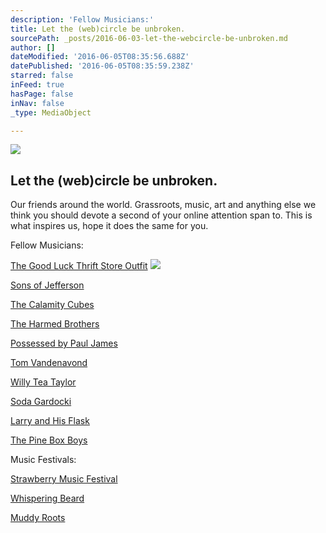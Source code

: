 ```yaml
---
description: 'Fellow Musicians:'
title: Let the (web)circle be unbroken.
sourcePath: _posts/2016-06-03-let-the-webcircle-be-unbroken.md
author: []
dateModified: '2016-06-05T08:35:56.688Z'
datePublished: '2016-06-05T08:35:59.238Z'
starred: false
inFeed: true
hasPage: false
inNav: false
_type: MediaObject

---
```

<article style=""><img src="https://the-grid-user-content.s3-us-west-2.amazonaws.com/ac11dba0-3911-48be-8604-b8045d1cda7d.jpg" /><h1>Let the (web)circle be unbroken.</h1><p>Our friends around the world. Grassroots, music, art and anything else we think you should devote a second of your online attention span to. This is what inspires us, hope it does the same for you.</p></article>

Fellow Musicians:

[The Good Luck Thrift Store Outfit][0]
![](https://the-grid-user-content.s3-us-west-2.amazonaws.com/894fd4a2-bbfd-4e3b-8314-d6cb2da8e6b4.jpg)

[Sons of Jefferson][1]

[The Calamity Cubes][2]

[The Harmed Brothers][3]

[Possessed by Paul James][4]

[Tom Vandenavond][5]

[Willy Tea Taylor][6]

[Soda Gardocki][7]

[Larry and His Flask][8]

[The Pine Box Boys][9]

Music Festivals:

[Strawberry Music Festival][10]

[Whispering Beard][11]

[Muddy Roots][12]

[0]: www.thegoodluckthriftstoreoutfit.com
[1]: https://www.facebook.com/Sons-of-Jefferson-118029741560655/
[2]: https://www.reverbnation.com/thecalamitycubes
[3]: www.theharmedbrothers.com
[4]: www.ppjrecord.com
[5]: www.tomvandenavond.com
[6]: willyteataylor.com
[7]: https://www.reverbnation.com/sodagardocki
[8]: www.larryandhisflask.com
[9]: www.pineboxboys.com
[10]: strawberrymusic.com
[11]: www.whisperingbeard.com
[12]: muddyrootsrecords.com